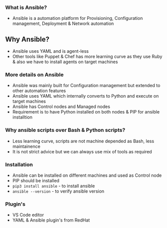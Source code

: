 ### What is Ansible?
- Ansible is a automation platform for Provisioning, Configuration management, Deployment & Network automation

## Why Ansible?
- Ansible uses YAML and is agent-less
- Other tools like Puppet & Chef has more learning curve as they use Ruby & also we have to install agents on target machines

### More details on Ansible
- Ansible was mainly built for Configuration management but extended to other automation features
- Ansible uses YAML which internally converts to Python and execute on target machines
- Ansible has Control nodes and Managed nodes
- Requirement is to have Python installed on both nodes & PIP for ansible installtion

### Why ansible scripts over Bash & Python scripts?
- Less learning curve, scripts are not machine depended as Bash, less maintainence
- It is not strict advice but we can always use mix of tools as required

### Installation
- Ansible can be installed on different machines and used as Control node
- PIP should be installed 
- `pip3 install ansible` - to install ansible
- `ansible --version` - to verify ansible version

### Plugin's
- VS Code editor
- YAML & Ansible plugin's from RedHat
